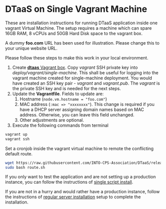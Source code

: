 # DTaaS on Single Vagrant Machine

These are installation instructions for running DTaaS application inside one vagrant Virtual Machine.  The setup requires a machine which can spare 16GB RAM, 8 vCPUs and 50GB Hard Disk space to the vagrant box.

A dummy **foo.com** URL has been used for illustration. Please change this to your unique website URL.

Please follow these steps to make this work in your local environment.

1. Create [**dtaas** Vagrant box](./base-box.md). Copy _vagrant_ SSH private key into _deploy/vagrant/single-machine_. This shall be useful for logging into the vagrant machine created for single-machine deployment. You would have created an SSH key pair - _vagrant_ and _vagrant.pub_. The _vagrant_ is the private SSH key and is needed for the next steps.
1. Update the **Vagrantfile**. Fields to update are:
    1. Hostname (`node.vm.hostname = "foo.com"`)
    1. MAC address (`:mac => "xxxxxxxx"`). This change is required if you have a DHCP server assigning domain names based on MAC address. Otherwise, you can leave this field unchanged.
    1. Other adjustments are optional.
1. Execute the following commands from terminal

```bash
vagrant up
vagrant ssh
```

Set a cronjob inside the vagrant virtual machine to remote the conflicting default route.

```bash
wget https://raw.githubusercontent.com/INTO-CPS-Association/DTaaS/release-v0.2/deploy/vagrant/route.sh
sudo bash route.sh
```

If you only want to test the application and are not setting up a production instance, you can follow the instructions of [single script install](../trial.md).

If you are not in a hurry and would rather have a production instance, follow the instructions of [regular server installation](../host.md) setup to complete the installation.
